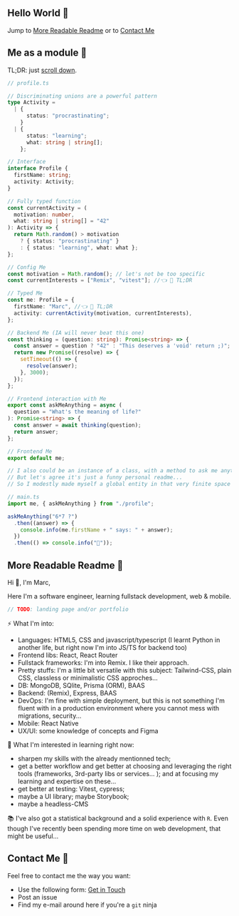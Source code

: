 ## Hello World 👋

Jump to [More Readable Readme](#human-readable) or to [Contact Me](#contact-me)

## Me as a module 🤖

TL;DR: just [scroll down](#human-readable).

```typescript
// profile.ts

// Discriminating unions are a powerful pattern
type Activity =
  | {
      status: "procrastinating";
    }
  | {
      status: "learning";
      what: string | string[];
    };

// Interface
interface Profile {
  firstName: string;
  activity: Activity;
}

// Fully typed function
const currentActivity = (
  motivation: number,
  what: string | string[] = "42"
): Activity => {
  return Math.random() > motivation
    ? { status: "procrastinating" }
    : { status: "learning", what: what };
};

// Config Me
const motivation = Math.random(); // let's not be too specific
const currentInterests = ["Remix", "vitest"]; //👈 👀 TL;DR

// Typed Me
const me: Profile = {
  firstName: "Marc", //👈 👾 TL;DR
  activity: currentActivity(motivation, currentInterests),
};

// Backend Me (IA will never beat this one)
const thinking = (question: string): Promise<string> => {
  const answer = question ? "42" : "This deserves a 'void' return ;)";
  return new Promise((resolve) => {
    setTimeout(() => {
      resolve(answer);
    }, 3000);
  });
};

// Frontend interaction with Me
export const askMeAnything = async (
  question = "What's the meaning of life?"
): Promise<string> => {
  const answer = await thinking(question);
  return answer;
};

// Frontend Me
export default me;

// I also could be an instance of a class, with a method to ask me anything...
// But let's agree it's just a funny personal readme...
// So I modestly made myself a global entity in that very finite space ;)
```

```typescript
// main.ts
import me, { askMeAnything } from "./profile";

askMeAnything("6*7 ?")
  .then((answer) => {
    console.info(me.firstName + " says: " + answer);
  })
  .then(() => console.info("👋"));
```

## More Readable Readme 🙂 <a id="human-readable"></a>

Hi 👋, I'm Marc,

Here I'm a software engineer, learning fullstack development, web & mobile.

```javascript
// TODO: landing page and/or portfolio
```

⚡ What I'm into:

- Languages: HTML5, CSS and javascript/typescript (I learnt Python in another life, but right now I'm into JS/TS for backend too)
- Frontend libs: React, React Router
- Fullstack frameworks: I'm into Remix. I like their approach.
- Pretty stuffs: I'm a little bit versatile with this subject: Tailwind-CSS, plain CSS, classless or minimalistic CSS approches...
- DB: MongoDB, SQlite, Prisma (ORM), BAAS
- Backend: (Remix), Express, BAAS
- DevOps: I'm fine with simple deployment, but this is not something I'm fluent with in a production environment where you cannot mess with migrations, security...
- Mobile: React Native
- UX/UI: some knowledge of concepts and Figma

🌱 What I'm interested in learning right now:

- sharpen my skills with the already mentionned tech;
- get a better workflow and get better at choosing and leveraging the right tools (frameworks, 3rd-party libs or services... ); and at focusing my learning and expertise on these...
- get better at testing: Vitest, cypress;
- maybe a UI library; maybe Storybook;
- maybe a headless-CMS

📚 I've also got a statistical background and a solid experience with `R`. Even though I've recently been spending more time on web development, that might be useful...

## Contact Me 💬 <a id="contact-me"></a>

Feel free to contact me the way you want:

- Use the following form: [Get in Touch](https://docs.google.com/forms/d/e/1FAIpQLSfmyFu69z6uW5NCthyDgYdp9gBESK-GErWL6AW589uApaweAg/viewform?usp=sf_link)
- Post an issue
- Find my e-mail around here if you're a `git` ninja
